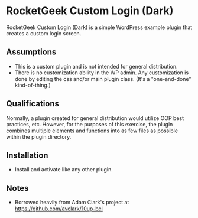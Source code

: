 # RocketGeek Custom Login (Dark)
RocketGeek Custom Login (Dark) is a simple WordPress example plugin that creates a custom login screen.

## Assumptions
- This is a custom plugin and is not intended for general distribution.
- There is no customization ability in the WP admin. Any customization is done by editing the css and/or main plugin class.  (It's a "one-and-done" kind-of-thing.)

## Qualifications
Normally, a plugin created for general distribution would utilize OOP best practices, etc. However, for the purposes of this exercise, the plugin combines multiple elements and functions into as few files as possible within the plugin directory.

## Installation
- Install and activate like any other plugin.

## Notes
- Borrowed heavily from Adam Clark's project at https://github.com/avclark/10up-bcl
